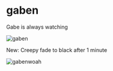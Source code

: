 gaben
=====

Gabe is always watching

![gaben](http://i.imgur.com/hOSUn.jpg)

New: Creepy fade to black after 1 minute

![gabenwoah](http://i.imgur.com/3MCSJ.png)
